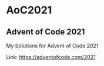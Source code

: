 # AoC2021

## Advent of Code 2021
My Solutions for Advent of Code 2021

Link: https://adventofcode.com/2021
